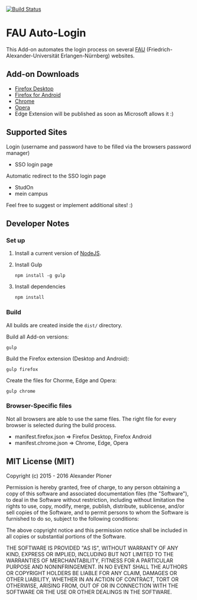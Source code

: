 [![Build Status](https://travis-ci.org/alex-pl/fau-auto-login.svg?branch=master)](https://travis-ci.org/alex-pl/fau-auto-login)

# FAU Auto-Login

This Add-on automates the login process on several [FAU](https://www.fau.de/) (Friedrich-Alexander-Universität Erlangen-Nürnberg) websites.


## Add-on Downloads
* [Firefox Desktop](https://addons.mozilla.org/firefox/addon/fau-auto-login/)
* [Firefox for Android](https://addons.mozilla.org/android/addon/fau-auto-login/)
* [Chrome](https://chrome.google.com/webstore/detail/mmfijonpcpoiapcfmfieaaccmljmkidf/)
* [Opera](https://addons.opera.com/extensions/details/fau-auto-login/)
* Edge Extension will be published as soon as Microsoft allows it :)


## Supported Sites
Login (username and password have to be filled via the browsers password manager)
* SSO login page

Automatic redirect to the SSO login page
* StudOn
* mein campus

Feel free to suggest or implement additional sites! :)


## Developer Notes

### Set up

1.  Install a current version of [NodeJS](https://nodejs.org/en/download/).
2.  Install Gulp

    ```Shell
    npm install -g gulp
    ```
3. Install dependencies

    ```Shell
    npm install
    ```

### Build

All builds are created inside the `dist/` directory.

Build all Add-on versions:
```Shell
gulp
```

Build the Firefox extension (Desktop and Android):
```Shell
gulp firefox
```

Create the files for Chorme, Edge and Opera:
```Shell
gulp chrome
```


### Browser-Specific files

Not all browsers are able to use the same files.
The right file for every browser is selected during the build process.

* manifest.firefox.json => Firefox Desktop, Firefox Android
* manifest.chrome.json => Chrome, Edge, Opera


## MIT License (MIT)

Copyright (c) 2015 - 2016 Alexander Ploner

Permission is hereby granted, free of charge, to any person obtaining a copy
of this software and associated documentation files (the "Software"), to deal
in the Software without restriction, including without limitation the rights
to use, copy, modify, merge, publish, distribute, sublicense, and/or sell
copies of the Software, and to permit persons to whom the Software is
furnished to do so, subject to the following conditions:

The above copyright notice and this permission notice shall be included in
all copies or substantial portions of the Software.

THE SOFTWARE IS PROVIDED "AS IS", WITHOUT WARRANTY OF ANY KIND, EXPRESS OR
IMPLIED, INCLUDING BUT NOT LIMITED TO THE WARRANTIES OF MERCHANTABILITY,
FITNESS FOR A PARTICULAR PURPOSE AND NONINFRINGEMENT.  IN NO EVENT SHALL THE
AUTHORS OR COPYRIGHT HOLDERS BE LIABLE FOR ANY CLAIM, DAMAGES OR OTHER
LIABILITY, WHETHER IN AN ACTION OF CONTRACT, TORT OR OTHERWISE, ARISING FROM,
OUT OF OR IN CONNECTION WITH THE SOFTWARE OR THE USE OR OTHER DEALINGS IN
THE SOFTWARE.
